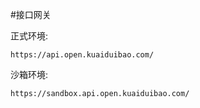 #接口网关

正式环境:

`https://api.open.kuaiduibao.com/`


沙箱环境: 

`https://sandbox.api.open.kuaiduibao.com/`